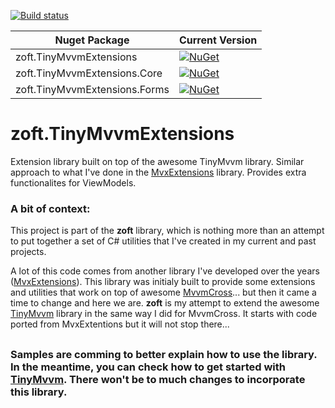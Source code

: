 [![Build status](https://zleaopereira.visualstudio.com/CrossDevelopment/_apis/build/status/zoft.TinyMvvmExtensions)](https://zleaopereira.visualstudio.com/CrossDevelopment/_build/latest?definitionId=4)

Nuget Package | Current Version
--- | ---
| zoft.TinyMvvmExtensions | [![NuGet](https://img.shields.io/nuget/v/zoft.TinyMvvmExtensions.svg)](https://www.nuget.org/packages/zoft.TinyMvvmExtensions/)
| zoft.TinyMvvmExtensions.Core | [![NuGet](https://img.shields.io/nuget/v/zoft.TinyMvvmExtensions.Core.svg)](https://www.nuget.org/packages/zoft.TinyMvvmExtensions.Core/)
| zoft.TinyMvvmExtensions.Forms | [![NuGet](https://img.shields.io/nuget/v/zoft.TinyMvvmExtensions.Forms.svg)](https://www.nuget.org/packages/zoft.TinyMvvmExtensions.Forms/)


# zoft.TinyMvvmExtensions

Extension library built on top of the awesome TinyMvvm library. Similar approach to what I've done in the [MvxExtensions](https://github.com/zleao/MvvmCross-Extensions/tree/master/Libraries/MvxExtensions) library. Provides extra functionalites for ViewModels.

### A bit of context:

This project is part of the **zoft** library, which is nothing more than an attempt to put together a set of C# utilities that I've created in my current and past projects.

A lot of this code comes from another library I've developed over the years ([MvxExtensions](https://github.com/zleao/MvvmCross-Extensions)). This library was initialy built to provide some extensions and utilities that work on top of awesome [MvvmCross](https://github.com/MvvmCross/MvvmCross)... but then it came a time to change and here we are. **zoft** is my attempt to extend the awesome [TinyMvvm](https://github.com/TinyStuff/TinyMvvm) library in the same way I did for MvvmCross. It starts with code ported from MvxExtentions but it will not stop there...

##

### Samples are comming to better explain how to use the library. In the meantime, you can check how to get started with [TinyMvvm](https://github.com/TinyStuff/TinyMvvm). There won't be to much changes to incorporate this library.
